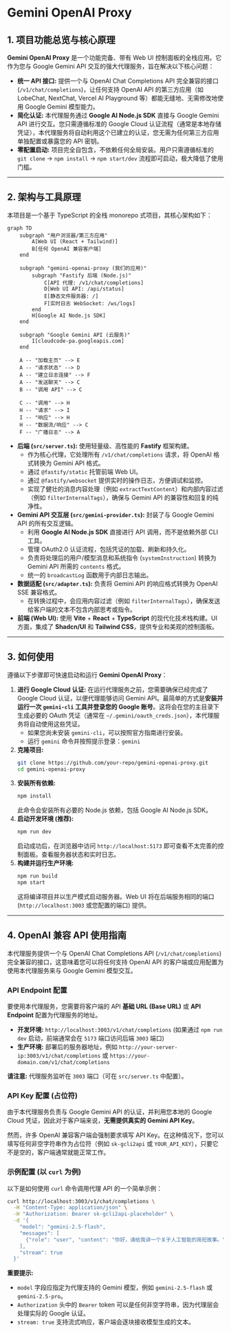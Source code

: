 # Gemini OpenAI Proxy

## 1. 项目功能总览与核心原理

**Gemini OpenAI Proxy** 是一个功能完备、带有 Web UI 控制面板的全栈应用。它作为您与 Google Gemini API 交互的强大代理服务，旨在解决以下核心问题：

-   **统一 API 接口:** 提供一个与 OpenAI Chat Completions API 完全兼容的接口 (`/v1/chat/completions`)，让任何支持 OpenAI API 的第三方应用（如 LobeChat, NextChat, Vercel AI Playground 等）都能无缝地、无需修改地使用 Google Gemini 模型能力。
-   **简化认证:** 本代理服务通过 **Google AI Node.js SDK** 直接与 Google Gemini API 进行交互。您只需遵循标准的 Google Cloud 认证流程（通常是本地存储凭证），本代理服务将自动利用这个已建立的认证，您无需为任何第三方应用单独配置或暴露您的 API 密钥。
-   **零配置启动:** 项目完全自包含，不依赖任何全局安装。用户只需遵循标准的 `git clone` -> `npm install` -> `npm start/dev` 流程即可启动，极大降低了使用门槛。

---

## 2. 架构与工具原理

本项目是一个基于 TypeScript 的全栈 monorepo 式项目，其核心架构如下：

```mermaid
graph TD
    subgraph "用户浏览器/第三方应用"
        A[Web UI (React + Tailwind)]
        B[任何 OpenAI 兼容客户端]
    end

    subgraph "gemini-openai-proxy (我们的应用)"
        subgraph "Fastify 后端 (Node.js)"
            C[API 代理: /v1/chat/completions]
            D[Web UI API: /api/status]
            E[静态文件服务器: /]
            F[实时日志 WebSocket: /ws/logs]
        end
        H[Google AI Node.js SDK]
    end

    subgraph "Google Gemini API (云服务)"
        I[cloudcode-pa.googleapis.com]
    end

    A -- "加载主页" --> E
    A -- "请求状态" --> D
    A -- "建立日志连接" --> F
    A -- "发送聊天" --> C
    B -- "调用 API" --> C

    C -- "调用" --> H
    H -- "请求" --> I
    I -- "响应" --> H
    H -- "数据流/响应" --> C
    F -- "广播日志" --> A
```

-   **后端 (`src/server.ts`):** 使用轻量级、高性能的 **Fastify** 框架构建。
    *   作为核心代理，它处理所有 `/v1/chat/completions` 请求，将 OpenAI 格式转换为 Gemini API 格式。
    *   通过 `@fastify/static` 托管前端 Web UI。
    *   通过 `@fastify/websocket` 提供实时的操作日志，方便调试和监控。
    *   实现了健壮的消息内容处理（例如 `extractTextContent`）和内部内容过滤（例如 `filterInternalTags`），确保与 Gemini API 的兼容性和回复的纯净性。
-   **Gemini API 交互层 (`src/gemini-provider.ts`):** 封装了与 Google Gemini API 的所有交互逻辑。
    *   利用 **Google AI Node.js SDK** 直接进行 API 调用，而不是依赖外部 CLI 工具。
    *   管理 OAuth2.0 认证流程，包括凭证的加载、刷新和持久化。
    *   负责将处理后的用户/模型消息和系统指令 (`systemInstruction`) 转换为 Gemini API 所需的 `contents` 格式。
    *   统一的 `broadcastLog` 函数用于内部日志输出。
-   **数据适配 (`src/adapter.ts`):** 负责将 Gemini API 的响应格式转换为 OpenAI SSE 兼容格式。
    *   在转换过程中，会应用内容过滤（例如 `filterInternalTags`），确保发送给客户端的文本不包含内部思考或指令。
-   **前端 (Web UI):** 使用 **Vite** + **React** + **TypeScript** 的现代化技术栈构建。UI 方面，集成了 **Shadcn/UI** 和 **Tailwind CSS**，提供专业和美观的控制面板。

---

## 3. 如何使用

遵循以下步骤即可快速启动和运行 **Gemini OpenAI Proxy**：

1.  **进行 Google Cloud 认证:**
    在运行代理服务之前，您需要确保已经完成了 Google Cloud 认证，以便代理能够访问 Gemini API。最简单的方式是**安装并运行一次 `gemini-cli` 工具并登录您的 Google 账号**。这将会在您的主目录下生成必要的 OAuth 凭证（通常在 `~/.gemini/oauth_creds.json`），本代理服务将自动使用这些凭证。
    *   如果您尚未安装 `gemini-cli`，可以按照官方指南进行安装。
    *   运行 `gemini` 命令并按照提示登录：`gemini`
2.  **克隆项目:**
    ```bash
    git clone https://github.com/your-repo/gemini-openai-proxy.git
    cd gemini-openai-proxy
    ```
3.  **安装所有依赖:**
    ```bash
    npm install
    ```
    此命令会安装所有必要的 Node.js 依赖，包括 Google AI Node.js SDK。
4.  **启动开发环境 (推荐):**
    ```bash
    npm run dev
    ```
    启动成功后，在浏览器中访问 `http://localhost:5173` 即可查看不太完善的控制面板。查看服务器状态和实时日志。
5.  **构建并运行生产环境:**
    ```bash
    npm run build
    npm start
    ```
    这将编译项目并以生产模式启动服务器。Web UI 将在后端服务相同的端口 (`http://localhost:3003` 或您配置的端口) 提供。

---

## 4. OpenAI 兼容 API 使用指南

本代理服务提供一个与 OpenAI Chat Completions API (`/v1/chat/completions`) 完全兼容的接口，这意味着您可以将任何支持 OpenAI API 的客户端或应用配置为使用本代理服务来与 Google Gemini 模型交互。

### API Endpoint 配置

要使用本代理服务，您需要将客户端的 API **基础 URL (Base URL)** 或 **API Endpoint** 配置为代理服务的地址。

*   **开发环境:** `http://localhost:3003/v1/chat/completions` (如果通过 `npm run dev` 启动，前端通常会在 `5173` 端口访问后端 `3003` 端口)
*   **生产环境:** 部署后的服务器地址，例如 `http://your-server-ip:3003/v1/chat/completions` 或 `https://your-domain.com/v1/chat/completions`

**请注意:** 代理服务监听在 `3003` 端口（可在 `src/server.ts` 中配置）。

### API Key 配置 (占位符)

由于本代理服务负责与 Google Gemini API 的认证，并利用您本地的 Google Cloud 凭证，因此对于客户端来说，**无需提供真实的 Gemini API Key**。

然而，许多 OpenAI 兼容客户端会强制要求填写 API Key。在这种情况下，您可以填写任何非空字符串作为占位符（例如 `sk-gcli2api` 或 `YOUR_API_KEY`），只要它不是空的，客户端通常就能正常工作。

### 示例配置 (以 `curl` 为例)

以下是如何使用 `curl` 命令调用代理 API 的一个简单示例：

```bash
curl http://localhost:3003/v1/chat/completions \
  -H "Content-Type: application/json" \
  -H "Authorization: Bearer sk-gcli2api-placeholder" \
  -d '{
    "model": "gemini-2.5-flash",
    "messages": [
      {"role": "user", "content": "你好，请给我讲一个关于人工智能的简短故事。"}
    ],
    "stream": true
  }'
```

**重要提示:**
*   `model` 字段应指定为代理支持的 Gemini 模型，例如 `gemini-2.5-flash` 或 `gemini-2.5-pro`。
*   `Authorization` 头中的 `Bearer` token 可以是任何非空字符串，因为代理层会处理实际的 Google 认证。
*   `stream: true` 支持流式响应，客户端会逐块接收模型生成的文本。
